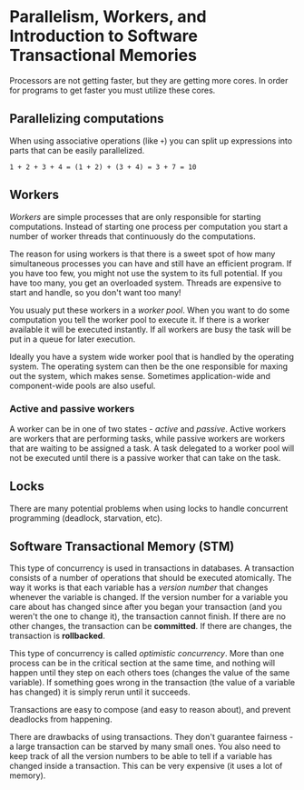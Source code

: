 # Parallelism, Workers, and Introduction to Software Transactional Memories

Processors are not getting faster, but they are getting more cores. In order for programs to get faster you must utilize these cores.

## Parallelizing computations

When using associative operations (like `+`) you can split up expressions into parts that can be easily parallelized.

    1 + 2 + 3 + 4 = (1 + 2) + (3 + 4) = 3 + 7 = 10

## Workers

*Workers* are simple processes that are only responsible for starting computations. Instead of starting one process per computation you start a number of worker threads that continuously do the computations.

The reason for using workers is that there is a sweet spot of how many simultaneous processes you can have and still have an efficient program. If you have too few, you might not use the system to its full potential. If you have too many, you get an overloaded system. Threads are expensive to start and handle, so you don't want too many!

You usualy put these workers in a *worker pool*. When you want to do some computation you tell the worker pool to execute it. If there is a worker available it will be executed instantly. If all workers are busy the task will be put in a queue for later execution.

Ideally you have a system wide worker pool that is handled by the operating system. The operating system can then be the one responsible for maxing out the system, which makes sense. Sometimes application-wide and component-wide pools are also useful.

### Active and passive workers

A worker can be in one of two states - *active* and *passive*. Active workers are workers that are performing tasks, while passive workers are workers that are waiting to be assigned a task. A task delegated to a worker pool will not be executed until there is a passive worker that can take on the task.

## Locks

There are many potential problems when using locks to handle concurrent programming (deadlock, starvation, etc). 

## Software Transactional Memory (STM)

This type of concurrency is used in transactions in databases. A transaction consists of a number of operations that should be executed atomically. The way it works is that each variable has a *version number* that changes whenever the variable is changed. If the version number for a variable you care about has changed since after you began your transaction (and you weren't the one to change it), the transaction cannot finish. If there are no other changes, the transaction can be **committed**. If there are changes, the transaction is **rollbacked**.

This type of concurrency is called *optimistic concurrency*. More than one process can be in the critical section at the same time, and nothing will happen until they step on each others toes (changes the value of the same variable). If something goes wrong in the transaction (the value of a variable has changed) it is simply rerun until it succeeds.

Transactions are easy to compose (and easy to reason about), and prevent deadlocks from happening.

There are drawbacks of using transactions. They don't guarantee fairness - a large transaction can be starved by many small ones. You also need to keep track of all the version numbers to be able to tell if a variable has changed inside a transaction. This can be very expensive (it uses a lot of memory).

 